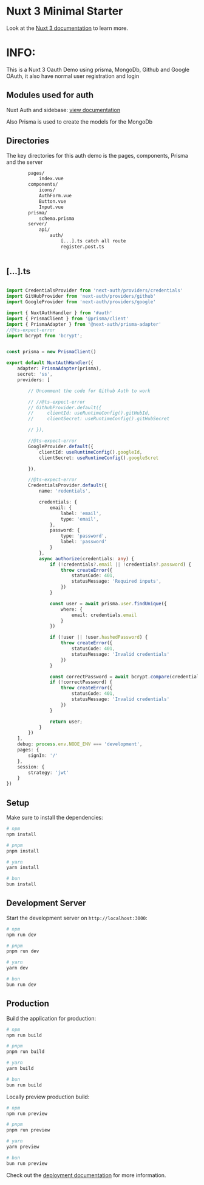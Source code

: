 # Nuxt 3 Minimal Starter

Look at the [Nuxt 3 documentation](https://nuxt.com/docs/getting-started/introduction) to learn more.

# INFO:

This is a Nuxt 3 Oauth Demo  using prisma, MongoDb, Github and Google OAuth, it also have normal user registration and login

## Modules used for auth

Nuxt Auth and sidebase: [view documentation](https://sidebase.io/nuxt-auth/getting-started/installation)

Also Prisma is used to create the models for the MongoDb

## Directories

The key directories for this auth demo is the pages, components, Prisma and the server

```bash
        pages/
            index.vue
        components/
            icons/
            AuthForm.vue
            Button.vue
            Input.vue
        prisma/
            schema.prisma
        server/
            api/
                auth/
                    [...].ts catch all route
                    register.post.ts
        
```

## [...].ts

```TypeScript

import CredentialsProvider from 'next-auth/providers/credentials'
import GitHubProvider from 'next-auth/providers/github'
import GoogleProvider from 'next-auth/providers/google'

import { NuxtAuthHandler } from '#auth'
import { PrismaClient } from '@prisma/client'
import { PrismaAdapter } from '@next-auth/prisma-adapter'
//@ts-expect-error
import bcrypt from 'bcrypt';


const prisma = new PrismaClient()

export default NuxtAuthHandler({
    adapter: PrismaAdapter(prisma),
    secret: 'ss',
    providers: [

        // Uncomment the code for Github Auth to work

        // //@ts-expect-error
        // GithubProvider.default({
        //     clientId: useRuntimeConfig().gitHubId,
        //     clientSecret: useRuntimeConfig().gitHubSecret

        // }),

        //@ts-expect-error
        GoogleProvider.default({
            clientId: useRuntimeConfig().googleId,
            clientSecret: useRuntimeConfig().googleScret

        }),

        //@ts-expect-error
        CredentialsProvider.default({
            name: 'redentials',

            credentials: {
                email: {
                    label: 'email',
                    type: 'email',
                },
                password: {
                    type: 'password',
                    label: 'password'
                }
            },
            async authorize(credentials: any) {
                if (!credentials?.email || !credentials?.password) {
                    throw createError({
                        statusCode: 401,
                        statusMessage: 'Required inputs',
                    })
                }

                const user = await prisma.user.findUnique({
                    where: {
                        email: credentials.email
                    }
                })

                if (!user || !user.hashedPassword) {
                    throw createError({
                        statusCode: 401,
                        statusMessage: 'Invalid credentials'
                    })
                }

                const correctPassword = await bcrypt.compare(credentials.password, user.hashedPassword)
                if (!correctPassword) {
                    throw createError({
                        statusCode: 401,
                        statusMessage: 'Invalid credentials'
                    })
                }

                return user;
            }
        })
    ],
    debug: process.env.NODE_ENV === 'development',
    pages: {
        signIn: '/'
    },
    session: {
        strategy: 'jwt'
    }
})

```


## Setup

Make sure to install the dependencies:

```bash
# npm
npm install

# pnpm
pnpm install

# yarn
yarn install

# bun
bun install
```

## Development Server

Start the development server on `http://localhost:3000`:

```bash
# npm
npm run dev

# pnpm
pnpm run dev

# yarn
yarn dev

# bun
bun run dev
```

## Production

Build the application for production:

```bash
# npm
npm run build

# pnpm
pnpm run build

# yarn
yarn build

# bun
bun run build
```

Locally preview production build:

```bash
# npm
npm run preview

# pnpm
pnpm run preview

# yarn
yarn preview

# bun
bun run preview
```

Check out the [deployment documentation](https://nuxt.com/docs/getting-started/deployment) for more information.
